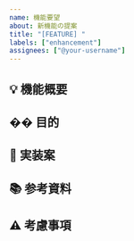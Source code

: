 ```yaml
---
name: 機能要望
about: 新機能の提案
title: "[FEATURE] "
labels: ["enhancement"]
assignees: ["@your-username"]
---
```


## 💡 機能概要

<!-- 提案する機能の説明 -->

## �� 目的

<!-- この機能で解決したい問題 -->

## 🔧 実装案

<!-- 実装方法の提案 -->

## 📚 参考資料

<!-- 参考になる資料があれば -->

## ⚠️ 考慮事項

<!-- 注意点や制約 -->
